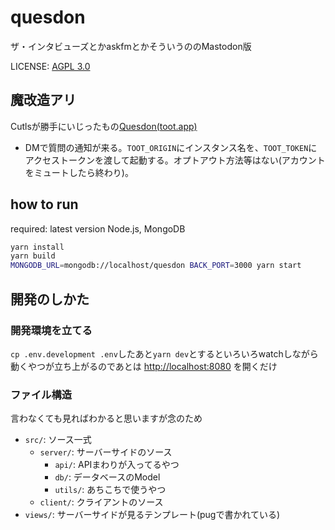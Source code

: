 # quesdon

ザ・インタビューズとかaskfmとかそういうののMastodon版

LICENSE: [AGPL 3.0](LICENSE)

## 魔改造アリ

Cutlsが勝手にいじったもの[Quesdon(toot.app)](https://quesdon.toot.app)

* DMで質問の通知が来る。`TOOT_ORIGIN`にインスタンス名を、`TOOT_TOKEN`にアクセストークンを渡して起動する。オプトアウト方法等はない(アカウントをミュートしたら終わり)。

## how to run

required: latest version Node.js, MongoDB

```sh
yarn install
yarn build
MONGODB_URL=mongodb://localhost/quesdon BACK_PORT=3000 yarn start
```

## 開発のしかた

### 開発環境を立てる

`cp .env.development .env`したあと`yarn dev`とするといろいろwatchしながら動くやつが立ち上がるのであとは <http://localhost:8080> を開くだけ

### ファイル構造

言わなくても見ればわかると思いますが念のため

- `src/`: ソース一式
    - `server/`: サーバーサイドのソース
        - `api/`: APIまわりが入ってるやつ
        - `db/`: データベースのModel
        - `utils/`: あちこちで使うやつ
    - `client/`: クライアントのソース
- `views/`: サーバーサイドが見るテンプレート(pugで書かれている)